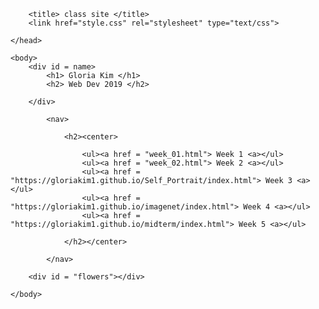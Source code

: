 <html>
	<head>

		<title> class site </title>
		<link href="style.css" rel="stylesheet" type="text/css">

	</head>
	
	<body>
		<div id = name>
			<h1> Gloria Kim </h1>
			<h2> Web Dev 2019 </h2>

		</div>

			<nav>

				<h2><center>

					<ul><a href = "week_01.html"> Week 1 <a></ul>
					<ul><a href = "week_02.html"> Week 2 <a></ul>
					<ul><a href = "https://gloriakim1.github.io/Self_Portrait/index.html"> Week 3 <a></ul>
					<ul><a href = "https://gloriakim1.github.io/imagenet/index.html"> Week 4 <a></ul>
					<ul><a href = "https://gloriakim1.github.io/midterm/index.html"> Week 5 <a></ul>
					
				</h2></center>

			</nav>

		<div id = "flowers"></div>

	</body>


</html>